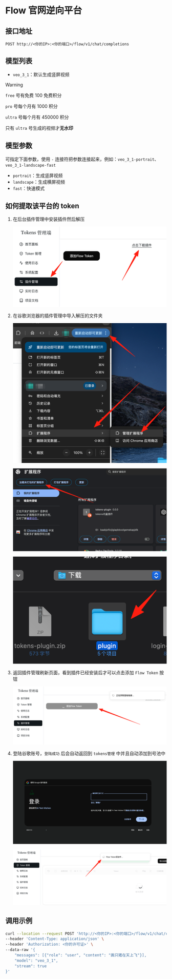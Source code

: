 # Flow 官网逆向平台

## 接口地址

```curl
POST http://<你的IP>:<你的端口>/flow/v1/chat/completions
```

## 模型列表

- `veo_3_1`：默认生成竖屏视频

> [!WARNING]
>
> `free` 号有免费 100 免费积分
>
> `pro` 号每个月有 1000 积分
>
> `ultra` 号每个月有 450000 积分
>
> 只有 `ultra` 号生成的视频才**无水印**

## 模型参数

可指定下面参数，使用 `-` 连接符把参数连接起来，例如：`veo_3_1-portrait`、`veo_3_1-landscape-fast`

- `portrait`：生成竖屏视频
- `landscape`：生成横屏视频
- `fast`：快速模式

## 如何提取该平台的 token

1. 在后台插件管理中安装插件然后解压

   ![0edeffcf5a473a31361bb8e0a77b9189.png](/0edeffcf5a473a31361bb8e0a77b9189.png)

2. 在谷歌浏览器的插件管理中导入解压的文件夹

   ![04563c906701e8bdb2ca9080abf1ddf3.png](/04563c906701e8bdb2ca9080abf1ddf3.png)

   ![2bcea57f1b869e4c15b8f83962d0a615.png](/2bcea57f1b869e4c15b8f83962d0a615.png)

   ![df2beb27952e0523390419952b1ab0a1.png](/df2beb27952e0523390419952b1ab0a1.png)

3. 返回插件管理刷新页面，看到插件已经安装后才可以点击添加 `Flow Token` 按钮

   ![cc31d927c59c83d68685b514f29933d5.png](/cc31d927c59c83d68685b514f29933d5.png)

4. 登陆谷歌账号，`登陆成功` 后会自动返回到 `tokens管理` 中并且自动添加到号池中

   ![5a94bb398b6a8d20542a52ef1447cb37.png](/5a94bb398b6a8d20542a52ef1447cb37.png)

   ![9e82c16b4b009c5449e47d9afb67d79b.png](/9e82c16b4b009c5449e47d9afb67d79b.png)

## 调用示例

```bash
curl --location --request POST 'http://<你的IP>:<你的端口>/flow/v1/chat/completions' \
--header 'Content-Type: application/json' \
--header 'Authorization: <你的许可证>' \
--data-raw '{
    "messages": [{"role": "user", "content": "画只猪在天上飞"}],
    "model": "veo_3_1",
    "stream": true
}'
```
